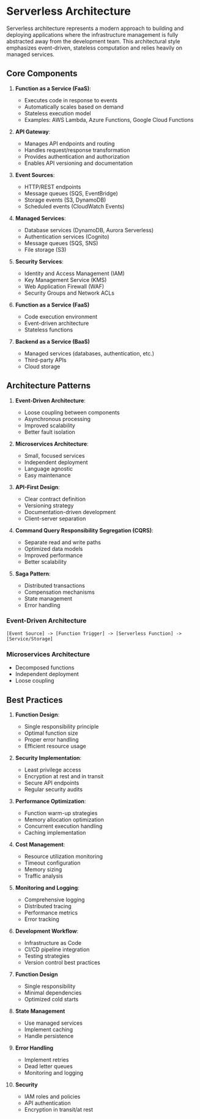 # Serverless Architecture

Serverless architecture represents a modern approach to building and deploying applications where the infrastructure management is fully abstracted away from the development team. This architectural style emphasizes event-driven, stateless computation and relies heavily on managed services.

## Core Components

1. **Function as a Service (FaaS)**:
   - Executes code in response to events
   - Automatically scales based on demand
   - Stateless execution model
   - Examples: AWS Lambda, Azure Functions, Google Cloud Functions

2. **API Gateway**:
   - Manages API endpoints and routing
   - Handles request/response transformation
   - Provides authentication and authorization
   - Enables API versioning and documentation

3. **Event Sources**:
   - HTTP/REST endpoints
   - Message queues (SQS, EventBridge)
   - Storage events (S3, DynamoDB)
   - Scheduled events (CloudWatch Events)

4. **Managed Services**:
   - Database services (DynamoDB, Aurora Serverless)
   - Authentication services (Cognito)
   - Message queues (SQS, SNS)
   - File storage (S3)

5. **Security Services**:
   - Identity and Access Management (IAM)
   - Key Management Service (KMS)
   - Web Application Firewall (WAF)
   - Security Groups and Network ACLs

1. **Function as a Service (FaaS)**
   - Code execution environment
   - Event-driven architecture
   - Stateless functions

2. **Backend as a Service (BaaS)**
   - Managed services (databases, authentication, etc.)
   - Third-party APIs
   - Cloud storage

## Architecture Patterns

1. **Event-Driven Architecture**:
   - Loose coupling between components
   - Asynchronous processing
   - Improved scalability
   - Better fault isolation

2. **Microservices Architecture**:
   - Small, focused services
   - Independent deployment
   - Language agnostic
   - Easy maintenance

3. **API-First Design**:
   - Clear contract definition
   - Versioning strategy
   - Documentation-driven development
   - Client-server separation

4. **Command Query Responsibility Segregation (CQRS)**:
   - Separate read and write paths
   - Optimized data models
   - Improved performance
   - Better scalability

5. **Saga Pattern**:
   - Distributed transactions
   - Compensation mechanisms
   - State management
   - Error handling

### Event-Driven Architecture
```
[Event Source] -> [Function Trigger] -> [Serverless Function] -> [Service/Storage]
```

### Microservices Architecture
- Decomposed functions
- Independent deployment
- Loose coupling

## Best Practices

1. **Function Design**:
   - Single responsibility principle
   - Optimal function size
   - Proper error handling
   - Efficient resource usage

2. **Security Implementation**:
   - Least privilege access
   - Encryption at rest and in transit
   - Secure API endpoints
   - Regular security audits

3. **Performance Optimization**:
   - Function warm-up strategies
   - Memory allocation optimization
   - Concurrent execution handling
   - Caching implementation

4. **Cost Management**:
   - Resource utilization monitoring
   - Timeout configuration
   - Memory sizing
   - Traffic analysis

5. **Monitoring and Logging**:
   - Comprehensive logging
   - Distributed tracing
   - Performance metrics
   - Error tracking

6. **Development Workflow**:
   - Infrastructure as Code
   - CI/CD pipeline integration
   - Testing strategies
   - Version control best practices

1. **Function Design**
   - Single responsibility
   - Minimal dependencies
   - Optimized cold starts

2. **State Management**
   - Use managed services
   - Implement caching
   - Handle persistence

3. **Error Handling**
   - Implement retries
   - Dead letter queues
   - Monitoring and logging

4. **Security**
   - IAM roles and policies
   - API authentication
   - Encryption in transit/at rest